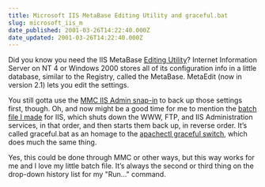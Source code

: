 ```yaml
---
title: Microsoft IIS MetaBase Editing Utility and graceful.bat
slug: microsoft_iis_m
date_published: 2001-03-26T14:22:40.000Z
date_updated: 2001-03-26T14:22:40.000Z
---
```


Did you know you need the IIS MetaBase [Editing Utility](http://support.microsoft.com/support/kb/articles/Q232/0/68.ASP)? Internet Information Server on NT 4 or Windows 2000 stores all of its configuration info in a little database, similar to the Registry, called the MetaBase. MetaEdit (now in version 2.1) lets you edit the settings.

You still gotta use the [MMC IIS Admin snap-in](http://www.win2000mag.com/Articles/Index.cfm?ArticleID=9159&amp;Key=Microsoft%20Management%20Console%20(MMC)) to back up those settings first, though. Oh, and now might be a good time for me to mention the [batch file I made](__GHOST_URL__/tools/graceful.bat) for IIS, which shuts down the WWW, FTP, and IIS Administration services, in that order, and then starts them back up, in reverse order. It’s called graceful.bat as an homage to the [apachectl graceful switch](http://www.itb.it/apache/docs-2.0/programs/apachectl.html), which does much the same thing.

Yes, this could be done through MMC or other ways, but this way works for me and I love my little batch file. It’s always the second or third thing on the drop-down history list for my "Run…" command.

